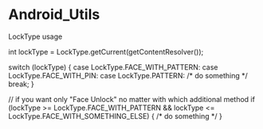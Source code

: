 # Android_Utils

LockType usage

int lockType = LockType.getCurrent(getContentResolver());

switch (lockType) 
{
    case LockType.FACE_WITH_PATTERN:
    case LockType.FACE_WITH_PIN:
    case LockType.PATTERN:
        /* do something */
        break;
}

// if you want only "Face Unlock" no matter with which additional method
if (lockType >= LockType.FACE_WITH_PATTERN && lockType <= LockType.FACE_WITH_SOMETHING_ELSE)
{
    /* do something */
}
